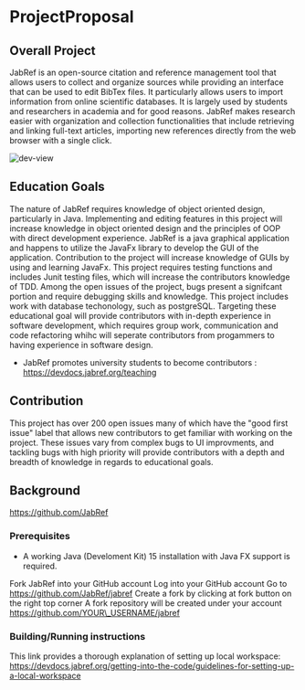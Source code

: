 # ProjectProposal

## Overall Project

JabRef is an open-source citation and reference management tool that allows users to collect and organize sources while providing an interface that can be used to edit BibTex files. It particularly allows users to import information from online scientific databases. It is largely used by students and researchers in academia and for good reasons. JabRef makes research easier with organization and collection functionalities that include retrieving and linking full-text articles, importing new references directly from the web browser with a single click.

![dev-view](https://user-images.githubusercontent.com/70276150/107999893-a3eecf80-6fb6-11eb-95fc-583cd05e2203.png)

## Education Goals

The nature of JabRef requires knowledge of object oriented design, particularly in Java. Implementing and editing features in this project will increase knowledge in object oriented design and the principles of OOP with direct development experience. JabRef is a java graphical application and happens to utilize the JavaFx library to develop the GUI of the application. Contribution to the project will increase knowledge of GUIs by using and learning JavaFx. This project requires testing functions and includes Junit testing files, which will increase the contributors knowledge of TDD. Among the open issues of the project, bugs present a signifcant portion and require debugging skills and knowledge. This project includes work with database techonology, such as postgreSQL. Targeting these educational goal will provide contributors with in-depth experience in software development, which requires group work, communication and code refactoring whihc will seperate contributors from progammers to having experience in software design.

* JabRef promotes university students to become contributors : https://devdocs.jabref.org/teaching

## Contribution

This project has over 200 open issues many of which have the "good first issue" label that allows new contributors to get familiar with working on the project. These issues vary from complex bugs to UI improvments, and tackling bugs with high priority will provide contributors with a depth and breadth of knowledge in regards to educational goals.

## Background

https://github.com/JabRef

### Prerequisites 

* A working Java (Develoment Kit) 15 installation with Java FX support is required.

Fork JabRef into your GitHub account
Log into your GitHub account
Go to https://github.com/JabRef/jabref
Create a fork by clicking at fork button on the right top corner
A fork repository will be created under your account https://github.com/YOUR\_USERNAME/jabref

### Building/Running instructions
This link provides a thorough explanation of setting up local workspace: https://devdocs.jabref.org/getting-into-the-code/guidelines-for-setting-up-a-local-workspace
